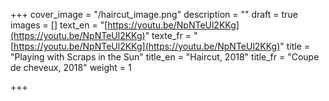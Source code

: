 +++
cover_image = "/haircut_image.png"
description = ""
draft = true
images = []
text_en = "[https://youtu.be/NpNTeUl2KKg](https://youtu.be/NpNTeUl2KKg)"
texte_fr = "[https://youtu.be/NpNTeUl2KKg](https://youtu.be/NpNTeUl2KKg)"
title = "Playing with Scraps in the Sun"
title_en = "Haircut, 2018"
title_fr = "Coupe de cheveux, 2018"
weight = 1

+++
